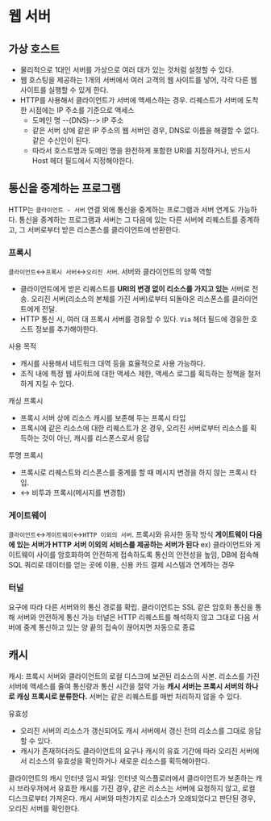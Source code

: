 # 웹 서버
## 가상 호스트
- 물리적으로 1대인 서버를 가상으로 여러 대가 있는 것처럼 설정할 수 있다.
- 웹 호스팅을 제공하는 1개의 서버에서 여러 고객의 웹 사이트를 넣어, 각각 다른 웹 사이트를 실행할 수 있게 한다.
- HTTP를 사용해서 클라이언트가 서버에 액세스하는 경우. 리퀘스트가 서버에 도착한 시점에는 IP 주소를 기준으로 액세스
  - 도메인 명 --(DNS)--> IP 주소
  - 같은 서버 상에 같은 IP 주소의 웹 서버인 경우, DNS로 이름을 해결할 수 없다. 같은 수신인이 된다.
  - 따라서 호스트명과 도메인 명을 완전하게 포함한 URI를 지정하거나, 반드시 Host 헤더 필드에서 지정해야한다.

## 통신을 중계하는 프로그램
HTTP는 `클라이언트 - 서버` 연결 외에 통신을 중계하는 프로그램과 서버 연계도 가능하다.
통신을 중계하는 프로그램과 서버는 그 다음에 있는 다른 서버에 리퀘스트를 중계하고, 그 서버로부터 받은 리스폰스를 클라이언트에 반환한다.

### 프록시
`클라이언트`↔️`프록시 서버`↔️`오리진 서버`. 서버와 클라이언트의 양쪽 역할  
- 클라이언트에게 받은 리퀘스트를 __URI의 변경 없이 리소스를 가지고 있는__ 서버로 전송. 오리진 서버(리소스의 본체를 가진 서버)로부터 되돌아온 리스폰스를 클라이언트에게 전달.
- HTTP 통신 시, 여러 대 프록시 서버를 경유할 수 있다. `Via` 헤더 필드에 경유한 호스트 정보를 추가해야한다.
 
사용 목적
- 캐시를 사용해서 네트워크 대역 등을 효율적으로 사용 가능하다.
- 조직 내에 특정 웹 사이트에 대한 액세스 제한, 액세스 로그를 획득하는 정책을 철저하게 지킬 수 있다.

캐싱 프록시
- 프록시 서버 상에 리소스 캐시를 보존해 두는 프록시 타입
- 프록시에 같은 리소스에 대한 리퀘스트가 온 경우, 오리진 서버로부터 리소스를 획득하는 것이 아닌, 캐시를 리스폰스로서 응답

투명 프록시
- 프록시로 리퀘스트와 리스폰스를 중계를 할 때 메시지 변경을 하지 않는 프록시 타입.
- ↔️ 비투과 프록시(메시지를 변경함)

### 게이트웨이
`클라이언트`↔️`게이트웨이`↔️`HTTP 이외의 서버`. 프록시와 유사한 동작 방식
__게이트웨이 다음에 있는 서버가 HTTP 서버 이외의 서비스를 제공하는 서버가 된다__
ex) 클라이언트와 게이트웨이 사이를 암호화하여 안전하게 접속하도록 통신의 안전성을 높임, DB에 접속해 SQL 쿼리로 데이터를 얻는 곳에 이용, 신용 카드 결제 시스템과 연계하는 경우

### 터널
요구에 따라 다른 서버와의 통신 경로를 확립. 클라이언트는 SSL 같은 암호화 통신을 통해 서버와 안전하게 통신 가능 
터널은 HTTP 리퀘스트를 해석하지 않고 그대로 다음 서버에 중계
통신하고 있는 양 끝의 접속이 끊어지면 자동으로 종료

## 캐시
캐시: 프록시 서버와 클라이언트의 로컬 디스크에 보관된 리소스의 사본. 리소스를 가진 서버에 액세스를 줄여 통신량과 통신 시간을 절약 가능
__캐시 서버는 프록시 서버의 하나로 캐싱 프록시로 분류한다.__
서버는 같은 리퀘스트를 매번 처리하지 않을 수 있다.

유효성
- 오리진 서버의 리소스가 갱신되어도 캐시 서버에서 갱신 전의 리소스를 그대로 응답할 수 있다.
- 캐시가 존재하더라도 클라이언트의 요구나 캐시의 유효 기간에 따라 오리진 서버에서 리소스의 유효성을 확인하거나 새로운 리소스를 획득해야한다.

클라이언트의 캐시
인터넷 임시 파일: 인터넷 익스플로러에서 클라이언트가 보존하는 캐시
브라우저에서 유효한 캐시를 가진 경우, 같은 리소스는 서버에 요청하지 않고, 로컬 디스크로부터 가져온다.
캐시 서버와 마찬가지로 리소스가 오래되었다고 판단된 경우, 오리진 서버를 확인한다.

